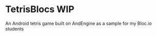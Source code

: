 TetrisBlocs WIP
===========

An Android tetris game built on AndEngine as a sample for my Bloc.io students
